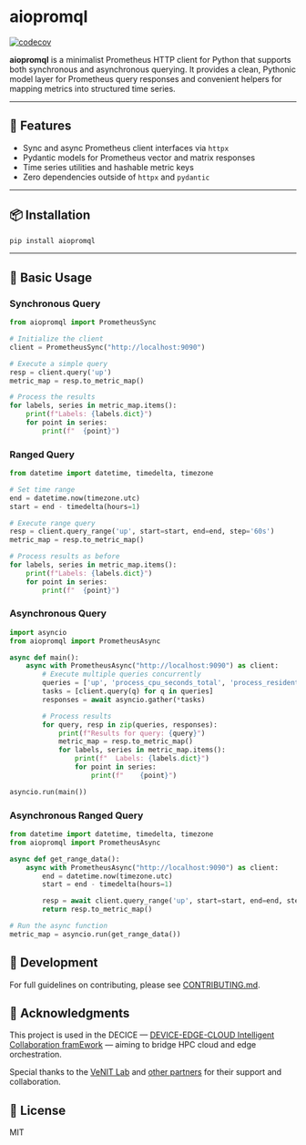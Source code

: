 # aiopromql

[![codecov](https://codecov.io/gh/VeNIT-Lab/aiopromql/graph/badge.svg?token=DY530CX8FY)](https://codecov.io/gh/VeNIT-Lab/aiopromql)

**aiopromql** is a minimalist Prometheus HTTP client for Python that supports both synchronous and asynchronous querying. It provides a clean, Pythonic model layer for Prometheus query responses and convenient helpers for mapping metrics into structured time series.

---

## 🚀 Features

- Sync and async Prometheus client interfaces via `httpx`
- Pydantic models for Prometheus vector and matrix responses
- Time series utilities and hashable metric keys
- Zero dependencies outside of `httpx` and `pydantic`

---

## 📦 Installation

```bash
pip install aiopromql
```

---

## 🔧 Basic Usage

### Synchronous Query

```python
from aiopromql import PrometheusSync

# Initialize the client
client = PrometheusSync("http://localhost:9090")

# Execute a simple query
resp = client.query('up')
metric_map = resp.to_metric_map()

# Process the results
for labels, series in metric_map.items():
    print(f"Labels: {labels.dict}")
    for point in series:
        print(f"  {point}")
```

### Ranged Query

```python
from datetime import datetime, timedelta, timezone

# Set time range
end = datetime.now(timezone.utc)
start = end - timedelta(hours=1)

# Execute range query
resp = client.query_range('up', start=start, end=end, step='60s')
metric_map = resp.to_metric_map()

# Process results as before
for labels, series in metric_map.items():
    print(f"Labels: {labels.dict}")
    for point in series:
        print(f"  {point}")

```

### Asynchronous Query

```python
import asyncio
from aiopromql import PrometheusAsync

async def main():
    async with PrometheusAsync("http://localhost:9090") as client:
        # Execute multiple queries concurrently
        queries = ['up', 'process_cpu_seconds_total', 'process_resident_memory_bytes']
        tasks = [client.query(q) for q in queries]
        responses = await asyncio.gather(*tasks)

        # Process results
        for query, resp in zip(queries, responses):
            print(f"Results for query: {query}")
            metric_map = resp.to_metric_map()
            for labels, series in metric_map.items():
                print(f"  Labels: {labels.dict}")
                for point in series:
                    print(f"    {point}")

asyncio.run(main())
```
### Asynchronous Ranged Query
```python
from datetime import datetime, timedelta, timezone
from aiopromql import PrometheusAsync

async def get_range_data():
    async with PrometheusAsync("http://localhost:9090") as client:
        end = datetime.now(timezone.utc)
        start = end - timedelta(hours=1)

        resp = await client.query_range('up', start=start, end=end, step='60s')
        return resp.to_metric_map()

# Run the async function
metric_map = asyncio.run(get_range_data())
```
## 🚧 Development

For full guidelines on contributing, please see [CONTRIBUTING.md](CONTRIBUTING.md).

## 🤝  Acknowledgments

This project is used in the DECICE — [DEVICE-EDGE-CLOUD Intelligent Collaboration framEwork](https://www.decice.eu/) — aiming to bridge HPC cloud and edge orchestration.

Special thanks to the [VeNIT Lab](https://venit.org/) and [other partners](https://www.decice.eu/consortium/) for their support and collaboration.

## 📄 License

MIT